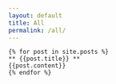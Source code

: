 ```yaml
---
layout: default
title: All
permalink: /all/
---
```



 
	{% for post in site.posts %}
	** {{post.title}} **
	{{post.content}}
	{% endfor %}


